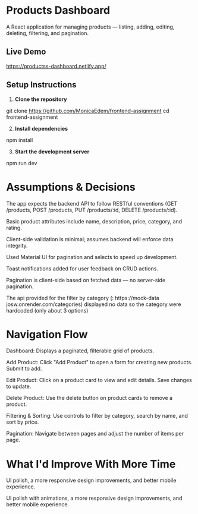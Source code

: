 # Products Dashboard

A React application for managing products — listing, adding, editing, deleting, filtering, and pagination.

## Live Demo

https://productss-dashboard.netlify.app/


## Setup Instructions

1. **Clone the repository**

git clone https://github.com/MonicaEdem/frontend-assignment
cd frontend-assignment

2. **Install dependencies**

npm install

3. **Start the development server**

npm run dev


# Assumptions & Decisions
The app expects the backend API to follow RESTful conventions (GET /products, POST /products, PUT /products/:id, DELETE /products/:id).

Basic product attributes include name, description, price, category, and rating.

Client-side validation is minimal; assumes backend will enforce data integrity.

Used Material UI for pagination and selects to speed up development.

Toast notifications added for user feedback on CRUD actions.

Pagination is client-side based on fetched data — no server-side pagination.

The api provided for the filter by category (: https://mock-data
josw.onrender.com/categories) displayed no data so the category were hardcoded (only about 3 options)



# Navigation Flow
Dashboard: Displays a paginated, filterable grid of products.

Add Product: Click "Add Product" to open a form for creating new products. Submit to add.

Edit Product: Click on a product card to view and edit details. Save changes to update.

Delete Product: Use the delete button on product cards to remove a product.

Filtering & Sorting: Use controls to filter by category, search by name, and sort by price.

Pagination: Navigate between pages and adjust the number of items per page.


# What I'd Improve With More Time
UI polish, a more responsive design improvements, and better mobile experience.

UI polish with animations, a more responsive design improvements, and better mobile experience.
